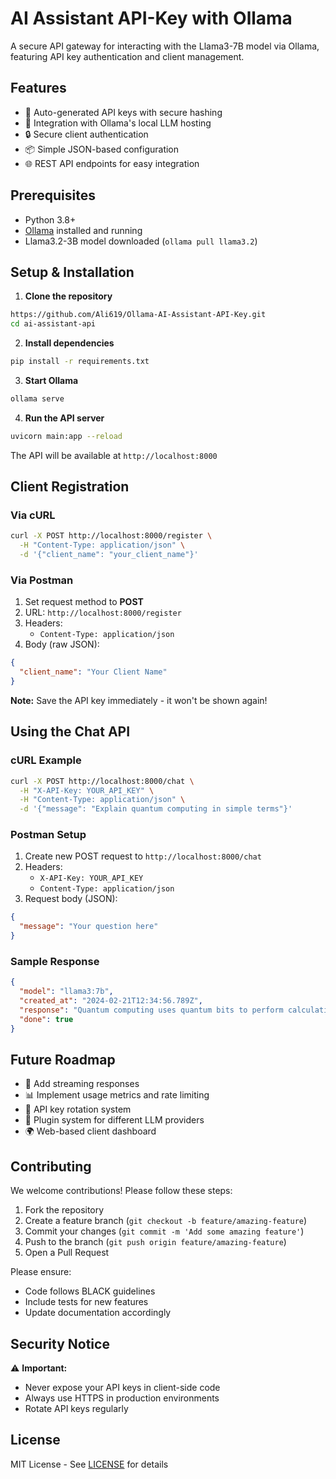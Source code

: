 # AI Assistant API-Key with Ollama

A secure API gateway for interacting with the Llama3-7B model via Ollama, featuring API key authentication and client management.

## Features

- 🔑 Auto-generated API keys with secure hashing
- 🤖 Integration with Ollama's local LLM hosting
- 🔒 Secure client authentication
- 📦 Simple JSON-based configuration
- 🌐 REST API endpoints for easy integration

## Prerequisites

- Python 3.8+
- [Ollama](https://ollama.ai/) installed and running
- Llama3.2-3B model downloaded (`ollama pull llama3.2`)

## Setup & Installation

1. **Clone the repository**
```bash
https://github.com/Ali619/Ollama-AI-Assistant-API-Key.git
cd ai-assistant-api
```

2. **Install dependencies**
```bash
pip install -r requirements.txt
```

3. **Start Ollama**
```bash
ollama serve
```

4. **Run the API server**
```bash
uvicorn main:app --reload
```

The API will be available at `http://localhost:8000`

## Client Registration

### Via cURL
```bash
curl -X POST http://localhost:8000/register \
  -H "Content-Type: application/json" \
  -d '{"client_name": "your_client_name"}'
```

### Via Postman
1. Set request method to **POST**
2. URL: `http://localhost:8000/register`
3. Headers:
   - `Content-Type: application/json`
4. Body (raw JSON):
```json
{
  "client_name": "Your Client Name"
}
```

**Note:** Save the API key immediately - it won't be shown again!

## Using the Chat API

### cURL Example
```bash
curl -X POST http://localhost:8000/chat \
  -H "X-API-Key: YOUR_API_KEY" \
  -H "Content-Type: application/json" \
  -d '{"message": "Explain quantum computing in simple terms"}'
```

### Postman Setup
1. Create new POST request to `http://localhost:8000/chat`
2. Headers:
   - `X-API-Key: YOUR_API_KEY`
   - `Content-Type: application/json`
3. Request body (JSON):
```json
{
  "message": "Your question here"
}
```

### Sample Response
```json
{
  "model": "llama3:7b",
  "created_at": "2024-02-21T12:34:56.789Z",
  "response": "Quantum computing uses quantum bits to perform calculations...",
  "done": true
}
```

## Future Roadmap

- 🚀 Add streaming responses
- 📊 Implement usage metrics and rate limiting
- 🔄 API key rotation system
- 🧩 Plugin system for different LLM providers
- 🌍 Web-based client dashboard

## Contributing

We welcome contributions! Please follow these steps:

1. Fork the repository
2. Create a feature branch (`git checkout -b feature/amazing-feature`)
3. Commit your changes (`git commit -m 'Add some amazing feature'`)
4. Push to the branch (`git push origin feature/amazing-feature`)
5. Open a Pull Request

Please ensure:
- Code follows BLACK guidelines
- Include tests for new features
- Update documentation accordingly

## Security Notice

⚠️ **Important:**
- Never expose your API keys in client-side code
- Always use HTTPS in production environments
- Rotate API keys regularly

## License

MIT License - See [LICENSE](LICENSE) for details
